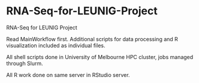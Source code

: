 # RNA-Seq-for-LEUNIG-Project
RNA-Seq for LEUNIG Project

Read MainWorkflow first. Additional scripts for data processing and R visualization included as individual files. 

All shell scripts done in University of Melbourne HPC cluster, jobs managed through Slurm. 

All R work done on same server in RStudio server. 
